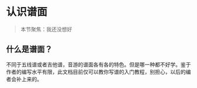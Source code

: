 # 认识谱面

>本节聚焦：我还没想好

## 什么是谱面？

不同于五线谱或者吉他谱，音游的谱面各有各的特色。但是哪一种都不好学。鉴于作者的编写水平有限，此文档目前仅可以教你写谱的入门教程，别担心，以后的编者会补上来的。
